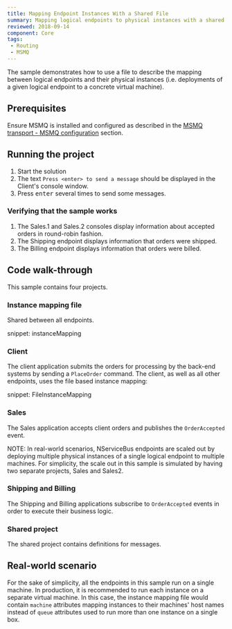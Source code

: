 ```yaml
---
title: Mapping Endpoint Instances With a Shared File
summary: Mapping logical endpoints to physical instances with a shared file
reviewed: 2018-09-14
component: Core
tags:
 - Routing
 - MSMQ
---
```


The sample demonstrates how to use a file to describe the mapping between logical endpoints and their physical instances (i.e. deployments of a given logical endpoint to a concrete virtual machine).


## Prerequisites

Ensure MSMQ is installed and configured as described in the [MSMQ transport - MSMQ configuration](/transports/msmq/#msmq-configuration) section.


## Running the project

 1. Start the solution
 1. The text `Press <enter> to send a message` should be displayed in the Client's console window.
 1. Press <kbd>enter</kbd> several times to send some messages.


### Verifying that the sample works 

 1. The Sales.1 and Sales.2 consoles display information about accepted orders in round-robin fashion.
 1. The Shipping endpoint displays information that orders were shipped.
 1. The Billing endpoint displays information that orders were billed.


## Code walk-through

This sample contains four projects.


### Instance mapping file

Shared between all endpoints.

snippet: instanceMapping


### Client

The client application submits the orders for processing by the back-end systems by sending a `PlaceOrder` command. The client, as well as all other endpoints, uses the file based instance mapping:

snippet: FileInstanceMapping


### Sales

The Sales application accepts client orders and publishes the `OrderAccepted` event.

NOTE: In real-world scenarios, NServiceBus endpoints are scaled out by deploying multiple physical instances of a single logical endpoint to multiple machines. For simplicity, the scale out in this sample is simulated by having two separate projects, Sales and Sales2.


### Shipping and Billing

The Shipping and Billing applications subscribe to `OrderAccepted` events in order to execute their business logic.


### Shared project

The shared project contains definitions for messages.


## Real-world scenario

For the sake of simplicity, all the endpoints in this sample run on a single machine. In production, it is recommended to run each instance on a separate virtual machine. In this case, the instance mapping file would contain `machine` attributes mapping instances to their machines' host names instead of `queue` attributes used to run more than one instance on a single box.
